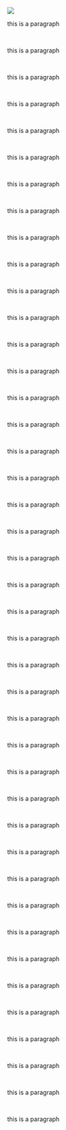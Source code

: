 <!DOCTYPE html>
<html>
<head>
<meta charset="UTF-8" />
<title>loader test</title>
<link rel="stylesheet" href="reset.css" />
<style>
* {
	-webkit-box-sizing: border-box;
	   -moz-box-sizing: border-box;
         -o-box-sizing: border-box;
        -ms-box-sizing: border-box;
            box-sizing: border-box;
}

html, body {
	overflow: hidden;
	height: 0%;
}

#loader {
	width: 82px;
	height: 82px;
	position: absolute;
	top: 50%;
	left: 50%;
}

</style>
</head>

<body>
	<div id="loader">
		<img src="gif-load.gif" />
	</div>
	<div class="wrapper">
		<p>this is a paragraph</p><br>
		<p>this is a paragraph</p><br>
		<p>this is a paragraph</p><br>
		<p>this is a paragraph</p><br>
		<p>this is a paragraph</p><br>
		<p>this is a paragraph</p><br>
		<p>this is a paragraph</p><br>
		<p>this is a paragraph</p><br>
		<p>this is a paragraph</p><br>
		<p>this is a paragraph</p><br>
		<p>this is a paragraph</p><br>
		<p>this is a paragraph</p><br>
		<p>this is a paragraph</p><br>
		<p>this is a paragraph</p><br>
		<p>this is a paragraph</p><br>
		<p>this is a paragraph</p><br>
		<p>this is a paragraph</p><br>
		<p>this is a paragraph</p><br>
		<p>this is a paragraph</p><br>
		<p>this is a paragraph</p><br>
		<p>this is a paragraph</p><br>
		<p>this is a paragraph</p><br>
		<p>this is a paragraph</p><br>
		<p>this is a paragraph</p><br>
		<p>this is a paragraph</p><br>
		<p>this is a paragraph</p><br>
		<p>this is a paragraph</p><br>
		<p>this is a paragraph</p><br>
		<p>this is a paragraph</p><br>
		<p>this is a paragraph</p><br>
		<p>this is a paragraph</p><br>
		<p>this is a paragraph</p><br>
		<p>this is a paragraph</p><br>
		<p>this is a paragraph</p><br>
		<p>this is a paragraph</p><br>
		<p>this is a paragraph</p><br>
		<p>this is a paragraph</p><br>
		<p>this is a paragraph</p><br>
		<p>this is a paragraph</p><br>
		<p>this is a paragraph</p><br>
		<p>this is a paragraph</p><br>
		<p>this is a paragraph</p><br>
	</div>
	

<script src="https://ajax.googleapis.com/ajax/libs/jquery/1.11.3/jquery.min.js"></script>
<script>
	$(function() {
		$("#loader").fadeOut(800);

		setTimeout(function() {
			var show = function show() {
				$("html body").css("overflow", "auto");
			}
			$("html").css("height", "100%");
			$("body").animate({height: "100%"}, 1000, show);
		}, 300);
	});
</script>
</body>
</html>
